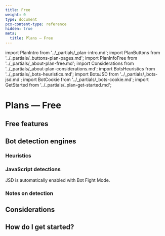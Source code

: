 ```yaml
---
title: Free
weight: 0
type: document
pcx-content-type: reference
hidden: true
meta:
  title: Plans — Free
---
```


import PlanIntro from '../_partials/_plan-intro.md';
import PlanButtons from '../_partials/_buttons-plan-pages.md';
import PlanInfoFree from '../_partials/_about-plan-free.md';
import Considerations from '../_partials/_about-plan-considerations.md';
import BotsHeuristics from '../_partials/_bots-heuristics.md';
import BotsJSD from '../_partials/_bots-jsd.md';
import BotCookie from '../_partials/_bots-cookie.md';
import GetStarted from '../_partials/_plan-get-started.md';

# Plans — Free

<PlanIntro />

<PlanButtons />

## Free features

<PlanInfoFree />

## Bot detection engines

### Heuristics

<BotsHeuristics />

### JavaScript detections

<BotsJSD />

JSD is automatically enabled with Bot Fight Mode.

### Notes on detection

<BotCookie />

## Considerations

<Considerations />

## How do I get started?

<GetStarted />
